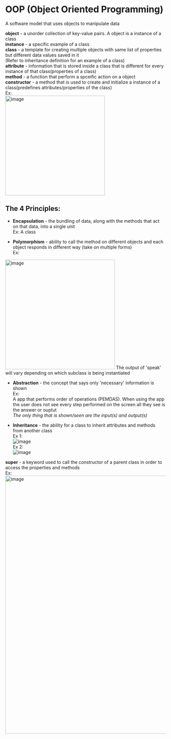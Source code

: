 # OOP (Object Oriented Programming)
A software model that uses objects to manipulate data

**object** - a unorder collection of key-value pairs. A object is a instance of a class  
**instance** - a specific example of a class  
**class** - a template for creating multiple objects with same list of properties but different data values saved in it  
(Refer to inheritance definition for an example of a class)  
**attribute** - information that is stored inside a class that is different for every instance  of that class(properties of a class)    
**method** - a function that perform a spceific action on a object  
**constructor** - a method that is used to create and initialize a instance of a class(predefines attributes/properties of the class)   
Ex:  
<img width="313" alt="image" src="https://user-images.githubusercontent.com/69539559/163294558-928cc18a-a55b-4401-aa3b-a21debbb2757.png">  

## The 4 Principles:
* **Encapsulation** - the bundling of data, along with the methods that act on that data, into a single unit  
Ex: A class  

* **Polymorphism** - ability to call the method on different objects and each object responds in different way (take on multiple forms)  
Ex:  
<img width="344" alt="image" src="https://user-images.githubusercontent.com/69539559/172285369-04577126-3e96-45d0-887e-981f75d45e60.png">    
The output of 'speak' will vary depending on which subclass is being instantiated  

* **Abstraction** - the concept that says only 'necessary' information is shown  
Ex:  
A app that performs order of operations (PEMDAS). When using the app the user does not see every step performed on the screen all they see is 
the answer or ouptut  
*The only thing that is shown/seen are the input(s) and output(s)*  

* **Inheritance** - the ability for a class to inherit attributes and methods from another class  
Ex 1:  
![image](https://user-images.githubusercontent.com/69539559/163586932-96f21a80-cfff-4902-a9a9-feece9444a18.png)  
Ex 2:  
![image](https://user-images.githubusercontent.com/69539559/163588494-0811d546-0f55-4c33-8939-f2baba50bc3e.png)  

**super** - a keyword used to call the constructor of a parent class in order to access the properties and methods  
Ex:  
<img width="810" alt="image" src="https://user-images.githubusercontent.com/69539559/169442615-334ae6c5-0ea6-4145-b60a-92c58d928df9.png">  
